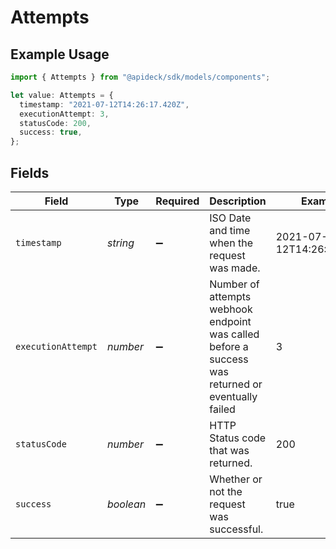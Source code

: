 # Attempts

## Example Usage

```typescript
import { Attempts } from "@apideck/sdk/models/components";

let value: Attempts = {
  timestamp: "2021-07-12T14:26:17.420Z",
  executionAttempt: 3,
  statusCode: 200,
  success: true,
};
```

## Fields

| Field                                                                                             | Type                                                                                              | Required                                                                                          | Description                                                                                       | Example                                                                                           |
| ------------------------------------------------------------------------------------------------- | ------------------------------------------------------------------------------------------------- | ------------------------------------------------------------------------------------------------- | ------------------------------------------------------------------------------------------------- | ------------------------------------------------------------------------------------------------- |
| `timestamp`                                                                                       | *string*                                                                                          | :heavy_minus_sign:                                                                                | ISO Date and time when the request was made.                                                      | 2021-07-12T14:26:17.420Z                                                                          |
| `executionAttempt`                                                                                | *number*                                                                                          | :heavy_minus_sign:                                                                                | Number of attempts webhook endpoint was called before a success was returned or eventually failed | 3                                                                                                 |
| `statusCode`                                                                                      | *number*                                                                                          | :heavy_minus_sign:                                                                                | HTTP Status code that was returned.                                                               | 200                                                                                               |
| `success`                                                                                         | *boolean*                                                                                         | :heavy_minus_sign:                                                                                | Whether or not the request was successful.                                                        | true                                                                                              |
